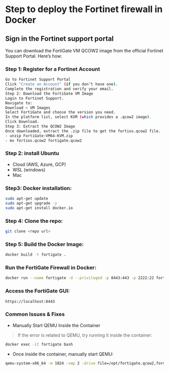 # Step to deploy the Fortinet firewall in Docker

## Sign in the Fortinet support portal
You can download the FortiGate VM QCOW2 image from the official Fortinet Support Portal. Here’s how:

### Step 1: Register for a Fortinet Account
```bash
Go to Fortinet Support Portal
Click "Create an Account" (if you don’t have one).
Complete the registration and verify your email.
Step 2: Download the FortiGate VM Image
Login to Fortinet Support.
Navigate to:
Download > VM Images
Select FortiGate and choose the version you need.
In the platform list, select KVM (which provides a .qcow2 image).
Click Download.
Step 3: Extract the QCOW2 Image
Once downloaded, extract the .zip file to get the fortios.qcow2 file.
- unzip FortiGate-VM64-KVM.zip
- mv fortios.qcow2 fortigate.qcow2
```
### Step 2: install Ubuntu
- Cloud (AWS, Azure, GCP)
- WSL (windows)
- Mac

### Step3: Docker installation:
```bash
sudo apt-get update
sudo apt-get upgrade -y
sudo apt-get install docker.io
```
### Step 4: Clone the repo:
```bash
git clone <repo url>
```
### Step 5: Build the Docker Image:
```bash
docker build -t fortigate .
```
### Run the FortiGate Firewall in Docker:
```bash
docker run --name fortigate -d --privileged -p 8443:443 -p 2222:22 fortigate
```
### Access the FortiGate GUI:
```bash
https://localhost:8443
```

### Common Issues & Fixes
- Manually Start QEMU Inside the Container
> If the error is related to QEMU, try running it inside the container:
```bash
docker exec -it fortigate bash
```
- Once inside the container, manually start QEMU:
```bash
qemu-system-x86_64 -m 1024 -smp 2 -drive file=/opt/fortigate.qcow2,format=qcow2 -netdev user,id=net0,hostfwd=tcp::8443-:443,hostfwd=tcp::2222-:22 -device e1000,netdev=net0 -nographic
```
